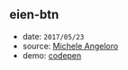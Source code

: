 ## eien-btn
* date: `2017/05/23`
* source: [Michele Angeloro](http://eien.tokyo/)
* demo: [codepen](http://codepen.io/yrq110/pen/qmLGjG)
